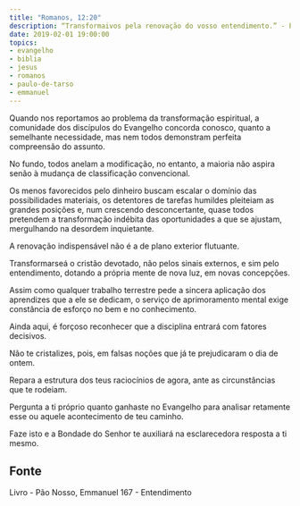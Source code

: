```yaml
---
title: "Romanos, 12:20"
description: “Transformai­vos pela renovação do vosso entendimento.” - Paulo 
date: 2019-02-01 19:00:00
topics: 
- evangelho
- biblia
- jesus
- romanos
- paulo-de-tarso
- emmanuel
---
```


Quando nos reportamos ao problema da transformação espiritual, a
comunidade dos discípulos do Evangelho concorda conosco, quanto a semelhante
necessidade, mas nem todos demonstram perfeita compreensão do assunto.

No fundo, todos anelam a modificação, no entanto, a maioria não aspira
senão à mudança de classificação convencional.

Os menos favorecidos pelo dinheiro buscam escalar o domínio das
possibilidades materiais, os detentores de tarefas humildes pleiteiam as grandes
posições e, num crescendo desconcertante, quase todos pretendem a transformação
indébita das oportunidades a que se ajustam, mergulhando na desordem inquietante.

A renovação indispensável não é a de plano exterior flutuante.

Transformar­se­á o cristão devotado, não pelos sinais externos, e sim pelo
entendimento, dotando a própria mente de nova luz, em novas concepções.

Assim como qualquer trabalho terrestre pede a sincera aplicação dos
aprendizes que a ele se dedicam, o serviço de aprimoramento mental exige
constância de esforço no bem e no conhecimento.

Ainda aqui, é forçoso reconhecer que a disciplina entrará com fatores
decisivos.

Não te cristalizes, pois, em falsas noções que já te prejudicaram o dia de
ontem.

Repara a estrutura dos teus raciocínios de agora, ante as circunstâncias que
te rodeiam.

Pergunta a ti próprio quanto ganhaste no Evangelho para analisar retamente
esse ou aquele acontecimento de teu caminho.

Faze isto e a Bondade do Senhor te auxiliará na esclarecedora resposta a ti
mesmo.



## Fonte
Livro - Pão Nosso, Emmanuel
167 - Entendimento
